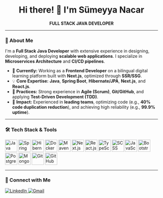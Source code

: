 <div align="center">
  <h1>Hi there! 👋 I'm Sümeyya Nacar</h1>
  <p><b>FULL STACK JAVA DEVELOPER</b></p>
</div>

---
### 📌 About Me

<p>
  I'm a <b>Full Stack Java Developer</b> with extensive experience in designing, developing, and deploying <b>scalable web applications</b>. I specialize in <b>Microservices Architecture</b> and <b>CI/CD pipelines</b>.
</p>

- 🔭 **Currently:** Working as a <b>Frontend Developer</b> on a bilingual digital learning platform built with <b>Next.js</b>, optimized through <b>SSR/SSG</b>.
- 💡 **Core Expertise:** <b>Java</b>, <b>Spring Boot</b>, <b>Hibernate/JPA</b>, <b>Next.js</b>, and <b>React.js</b>.
- 🤝 **Practices:** Strong experience in <b>Agile (Scrum)</b>, <b>Git/GitHub</b>, and applying <b>Test-Driven Development (TDD)</b>.
- 🚀 **Impact:** Experienced in <b>leading teams</b>, optimizing code (e.g., <b>40% code duplication reduction</b>), and achieving high reliability (e.g., <b>99.9% uptime</b>).

---

### 🛠️ Tech Stack & Tools

<p align="left">
  <img src="https://cdn.jsdelivr.net/gh/devicons/devicon/icons/java/java-original-wordmark.svg" alt="Java" width="40" height="40"/>
  <img src="https://cdn.jsdelivr.net/gh/devicons/devicon/icons/spring/spring-original-wordmark.svg" alt="Spring Boot" width="40" height="40"/>
  <img src="https://cdn.jsdelivr.net/gh/devicons/devicon/icons/hibernate/hibernate-original-wordmark.svg" alt="Hibernate" width="40" height="40"/>
  <img src="https://cdn.jsdelivr.net/gh/devicons/devicon/icons/docker/docker-original-wordmark.svg" alt="Docker" width="40" height="40"/>
  <img src="https://cdn.jsdelivr.net/gh/devicons/devicon/icons/maven/maven-original-wordmark.svg" alt="Maven" width="40" height="40"/>
  <img src="https://cdn.jsdelivr.net/gh/devicons/devicon/icons/nextjs/nextjs-original-wordmark.svg" alt="Next.js" width="40" height="40"/>
  <img src="https://cdn.jsdelivr.net/gh/devicons/devicon/icons/react/react-original-wordmark.svg" alt="React.js" width="40" height="40"/>
  <img src="https://cdn.jsdelivr.net/gh/devicons/devicon/icons/typescript/typescript-original.svg" alt="TypeScript" width="40" height="40"/>
  <img src="https://cdn.jsdelivr.net/gh/devicons/devicon/icons/sass/sass-original.svg" alt="SCSS" width="40" height="40"/>
  <img src="https://cdn.jsdelivr.net/gh/devicons/devicon/icons/javascript/javascript-original.svg" alt="JavaScript" width="40" height="40"/>
  <img src="https://cdn.jsdelivr.net/gh/devicons/devicon/icons/bootstrap/bootstrap-original-wordmark.svg" alt="Bootstrap" width="40" height="40"/>
  <img src="https://cdn.jsdelivr.net/gh/devicons/devicon/icons/postgresql/postgresql-original-wordmark.svg" alt="PostgreSQL" width="40" height="40"/>
  <img src="https://cdn.jsdelivr.net/gh/devicons/devicon/icons/mongodb/mongodb-original-wordmark.svg" alt="MongoDB" width="40" height="40"/>
  <img src="https://cdn.jsdelivr.net/gh/devicons/devicon/icons/git/git-original-wordmark.svg" alt="Git" width="40" height="40"/>
  <img src="https://cdn.jsdelivr.net/gh/devicons/devicon/icons/github/github-original-wordmark.svg" alt="GitHub" width="40" height="40"/>
</p>

---

### 🔗 Connect with Me

<div align="left">
  <a href="https://www.linkedin.com/in/sumeyyanacar" target="_blank">
    <img src="https://img.shields.io/badge/LinkedIn-0077B5?style=for-the-badge&logo=linkedin&logoColor=white" alt="LinkedIn">
  </a>
  <a href="mailto:sumeyyanacar08@gmail.com">
    <img src="https://img.shields.io/badge/Email-D14836?style=for-the-badge&logo=gmail&logoColor=white" alt="Gmail">
  </a>
</div>
